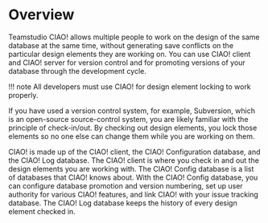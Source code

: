 # Overview

Teamstudio CIAO! allows multiple people to work on the design of the same database at the same time, without generating save conflicts on the particular design elements they are working on. You can use CIAO! client and CIAO! server for version control and for promoting versions of your database through the development cycle. 

!!! note
    All developers must use CIAO! for design element locking to work properly. 

If you have used a version control system, for example, Subversion, which is an open-source source-control system, you are likely familiar with the principle of check-in/out. By checking out design elements, you lock those elements so no one else can change them while you are working on them.

CIAO! is made up of the CIAO! client, the CIAO! Configuration database, and the CIAO! Log database. The CIAO! client is where you check in and out the design elements you are working with. The CIAO! Config database is a list of databases that CIAO! knows about. With the CIAO! Config database, you can configure database promotion and version numbering, set up user authority for various CIAO! features, and link CIAO! with your issue tracking database. The CIAO! Log database keeps the history of every design element checked in. 